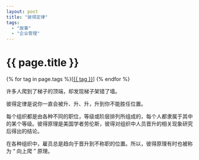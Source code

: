 ```yaml
---
layout: post
title: "彼得定律"
tags:
  - "故事"
  - "企业管理"
---
```


# {{ page.title }}

<div class="tags">
{% for tag in page.tags %}[<a class="tag" href="/tags.html#{{ tag }}">{{ tag }}</a>] {% endfor %}
</div>




许多人爬到了梯子的顶端，却发现梯子架错了墙。

彼得定律是说你一直会被升、升、升，升到你不能胜任位置。

每个组织都是由各种不同的职位，等级或阶层排列所组成的，每个人都隶属于其中的某个等级。彼得原理是美国学者劳伦斯，彼得对组织中人员晋升的相关现象研究后得出的结论。

在各种组织中，雇员总是趋向于晋升到不称职的位置。所以，彼得原理有时也被称为 “ 向上爬 ” 原理。
